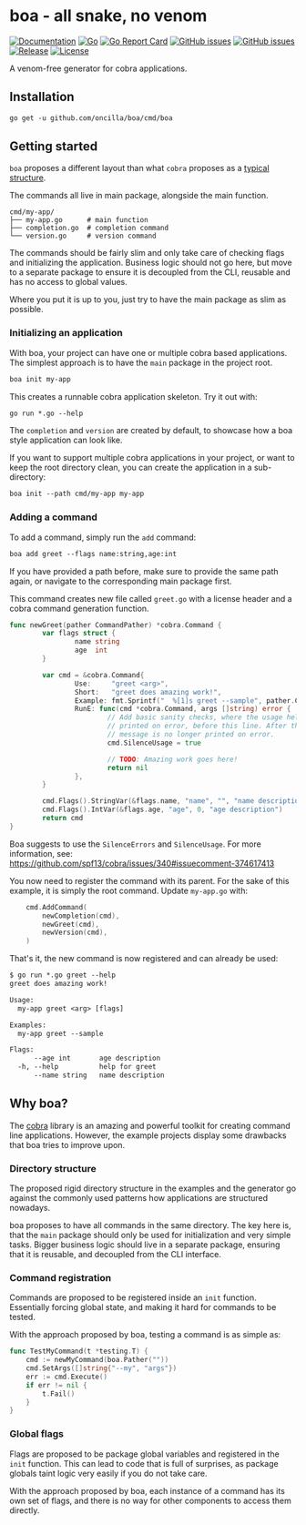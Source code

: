 # boa - all snake, no venom
[![Documentation](https://img.shields.io/badge/go.dev-reference-007d9c?logo=go&logoColor=white)](https://pkg.go.dev/github.com/oncilla/boa?tab=overview)
[![Go](https://img.shields.io/github/workflow/status/oncilla/boa/Go)](https://github.com/Oncilla/boa/actions?query=workflow%3AGo)
[![Go Report Card](https://goreportcard.com/badge/github.com/oncilla/boa)](https://goreportcard.com/report/github.com/oncilla/boa)
[![GitHub issues](https://img.shields.io/github/issues/oncilla/boa/help%20wanted.svg?label=help%20wanted&color=purple)](https://github.com/oncilla/boa/issues?q=is%3Aopen+is%3Aissue+label%3A%22help+wanted%22)
[![GitHub issues](https://img.shields.io/github/issues/oncilla/boa/good%20first%20issue.svg?label=good%20first%20issue&color=purple)](https://github.com/oncilla/boa/issues?q=is%3Aopen+is%3Aissue+label%3A%22good+first+issue%22)
[![Release](https://img.shields.io/github/release-pre/oncilla/boa.svg)](https://github.com/oncilla/boa/releases)
[![License](https://img.shields.io/github/license/oncilla/boa.svg?maxAge=2592000)](https://github.com/oncilla/boa/blob/master/LICENSE)


A venom-free generator for cobra applications.

## Installation

```txt
go get -u github.com/oncilla/boa/cmd/boa
```

## Getting started

`boa` proposes a different layout than what `cobra` proposes as a [typical
structure](https://github.com/spf13/cobra#getting-started).

The commands all live in main package, alongside the main function.

```
cmd/my-app/
├── my-app.go      # main function
├── completion.go  # completion command
└── version.go     # version command
```

The commands should be fairly slim and only take care of checking flags and
initializing the application. Business logic should not go here, but move to
a separate package to ensure it is decoupled from the CLI, reusable and has
no access to global values.

Where you put it is up to you, just try to have the main package as slim as
possible.

### Initializing an application

With boa, your project can have one or multiple cobra based applications.
The simplest approach is to have the `main` package in the project root.

```txt
boa init my-app
```

This creates a runnable cobra application skeleton. Try it out with:

```txt
go run *.go --help
```

The `completion` and `version` are created by default, to showcase how a boa
style application can look like.

If you want to support multiple cobra applications in your project, or want to
keep the root directory clean, you can create the application in a
sub-directory:

```txt
boa init --path cmd/my-app my-app
```

### Adding a command

To add a command, simply run the `add` command:

```txt
boa add greet --flags name:string,age:int
```

If you have provided a path before, make sure to provide the same path again,
or navigate to the corresponding main package first.

This command creates new file called `greet.go` with a license header and
a cobra command generation function.

```go
func newGreet(pather CommandPather) *cobra.Command {
        var flags struct {
                name string
                age  int
        }

        var cmd = &cobra.Command{
                Use:     "greet <arg>",
                Short:   "greet does amazing work!",
                Example: fmt.Sprintf("  %[1]s greet --sample", pather.CommandPath()),
                RunE: func(cmd *cobra.Command, args []string) error {
                        // Add basic sanity checks, where the usage help message should be
                        // printed on error, before this line. After this line, the usage
                        // message is no longer printed on error.
                        cmd.SilenceUsage = true

                        // TODO: Amazing work goes here!
                        return nil
                },
        }

        cmd.Flags().StringVar(&flags.name, "name", "", "name description")
        cmd.Flags().IntVar(&flags.age, "age", 0, "age description")
        return cmd
}
```

Boa suggests to use the `SilenceErrors` and `SilenceUsage`.
For more information, see: https://github.com/spf13/cobra/issues/340#issuecomment-374617413

You now need to register the command with its parent. For the sake of this
example, it is simply the root command. Update `my-app.go` with:

```go
    cmd.AddCommand(
        newCompletion(cmd),
        newGreet(cmd),
        newVersion(cmd),
    )

```

That's it, the new command is now registered and can already be used:

```txt
$ go run *.go greet --help
greet does amazing work!

Usage:
  my-app greet <arg> [flags]

Examples:
  my-app greet --sample

Flags:
      --age int       age description
  -h, --help          help for greet
      --name string   name description
```

## Why boa?

The [cobra](https://github.com/spf13/cobra) library is an amazing and powerful
toolkit for creating command line applications. However, the example projects
display some drawbacks that boa tries to improve upon.

### Directory structure

The proposed rigid directory structure in the examples and the generator go
against the commonly used patterns how applications are structured nowadays.

boa proposes to have all commands in the same directory. The key here is, that
the `main` package should only be used for initialization and very simple tasks.
Bigger business logic should live in a separate package, ensuring that it is
reusable, and decoupled from the CLI interface.

### Command registration

Commands are proposed to be registered inside an `init` function. Essentially
forcing global state, and making it hard for commands to be tested.

With the approach proposed by boa, testing a command is as simple as:

```go
func TestMyCommand(t *testing.T) {
    cmd := newMyCommand(boa.Pather(""))
    cmd.SetArgs([]string{"--my", "args"})
    err := cmd.Execute()
    if err != nil {
        t.Fail()
    }
}
```

### Global flags

Flags are proposed to be package global variables and registered in the `init`
function. This can lead to code that is full of surprises, as package globals
taint logic very easily if you do not take care.

With the approach proposed by boa, each instance of a command has its own set
of flags, and there is no way for other components to access them directly.

